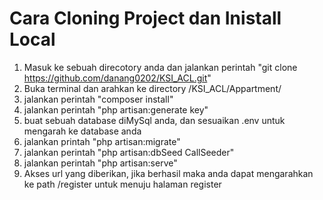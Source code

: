 # Cara Cloning Project dan Inistall Local

1. Masuk ke sebuah direcotory anda dan jalankan perintah "git clone https://github.com/danang0202/KSI_ACL.git"
2. Buka terminal dan arahkan ke  directory /KSI_ACL/Appartment/
3. jalankan perintah "composer install"
4. jalankan perintah "php artisan:generate key"
5. buat sebuah database diMySql anda, dan sesuaikan .env untuk mengarah ke database anda
6. jalankan printah "php artisan:migrate"
7. jalankan perintah "php artisan:dbSeed CallSeeder"
8. jalankan perintah "php artisan:serve"
9. Akses url yang diberikan, jika  berhasil maka anda dapat mengarahkan ke path /register untuk menuju halaman register
